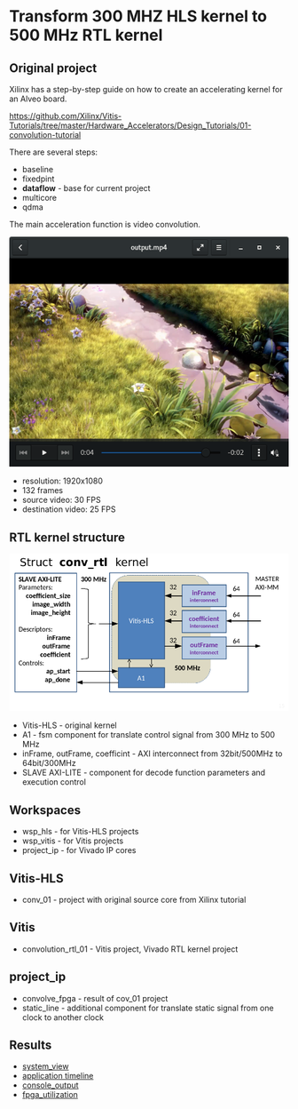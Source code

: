 # Transform 300 MHZ HLS kernel to 500 MHz RTL kernel

## Original project

Xilinx has a step-by-step guide on how to create an accelerating kernel for an Alveo board.

 https://github.com/Xilinx/Vitis-Tutorials/tree/master/Hardware_Accelerators/Design_Tutorials/01-convolution-tutorial

There are several steps:
* baseline
* fixedpint
* **dataflow**  - base for current project
* multicore
* qdma

The main acceleration function is video convolution.

![video](./video.png)

* resolution: 1920x1080
* 132 frames 
* source video: 30 FPS
* destination video: 25 FPS

## RTL kernel structure 

![struct](./struct.png)

* Vitis-HLS - original kernel
* A1 - fsm component for translate control signal from 300 MHz to 500 MHz
* inFrame, outFrame, coefficint - AXI interconnect from 32bit/500MHz to 64bit/300MHz
* SLAVE AXI-LITE - component for decode function parameters and execution control

## Workspaces

* wsp_hls - for Vitis-HLS projects
* wsp_vitis - for Vitis projects
* project_ip - for Vivado IP cores

## Vitis-HLS

* conv_01 - project with original source core from Xilinx tutorial

## Vitis

* convolution_rtl_01 - Vitis project, Vivado RTL kernel project

## project_ip

* convolve_fpga - result of cov_01 project
* static_line - additional component for translate static signal from one clock to another clock

## Results

* [system_view](./system_view.md) 
* [application timeline](./application_timeline.md)
* [console_output](./console_output.md)
* [fpga_utilization](./fpga_utilisation.md)




